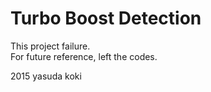 Turbo Boost Detection
=====================

This project failure.  
For future reference, left the codes.  

2015 yasuda koki
